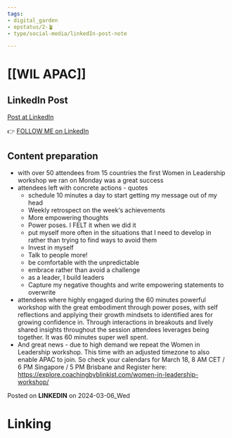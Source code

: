 ```yaml
---
tags: 
- digital_garden
- epstatus/2-🪴
- type/social-media/linkedIn-post-note

---
```

# [[WIL APAC]]
## LinkedIn Post
[Post at LinkedIn]()
  

👉 [FOLLOW ME on LinkedIn](https://www.linkedin.com/comm/mynetwork/discovery-see-all?usecase=PEOPLE_FOLLOWS&followMember=sebastiankamilli)

## Content preparation
+ with over 50 attendees from 15 countries the first Women in Leadership workshop we ran on Monday was a great success
+ attendees left with concrete actions - quotes
	+ schedule 10 minutes a day to start getting my message out of my head
	+ Weekly retrospect on the week‘s achievements
	+ More empowering thoughts
	+ Power poses. I FELT it when we did it
	+ put myself more often in the situations that I need to develop in rather than trying to find ways to avoid them
	+ Invest in myself
	+ Talk to people more!
	+ be comfortable with the unpredictable
	+ embrace rather than avoid a challenge
	+ as a leader, I build leaders
	+ Capture my negative thoughts and write empowering statements to overwrite
+ attendees where highly engaged during the 60 minutes powerful workshop with the great embodiment through power poses, with self reflections and applying their growth mindsets to identified ares for growing confidence in. Through interactions in breakouts and lively shared insights throughout the session attendees leverages being together. It was 60 minutes super well spent.
+ And great news - due to high demand we repeat the Women in Leadership workshop. This time with an adjusted timezone to also enable APAC to join. So check your calendars for March 18, 8 AM CET / 6 PM Singapore / 5 PM Brisbane  and Register here: https://explore.coachingbyblinkist.com/women-in-leadership-workshop/


Posted on **LINKEDIN** on 2024-03-06_Wed
# Linking